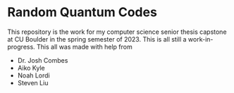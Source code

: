 # Random Quantum Codes

This repository is the work for my computer science senior thesis capstone at CU Boulder in the spring semester of 2023.
This is all still a work-in-progress.
This all was made with help from
 - Dr. Josh Combes
 - Aiko Kyle
 - Noah Lordi
 - Steven Liu
